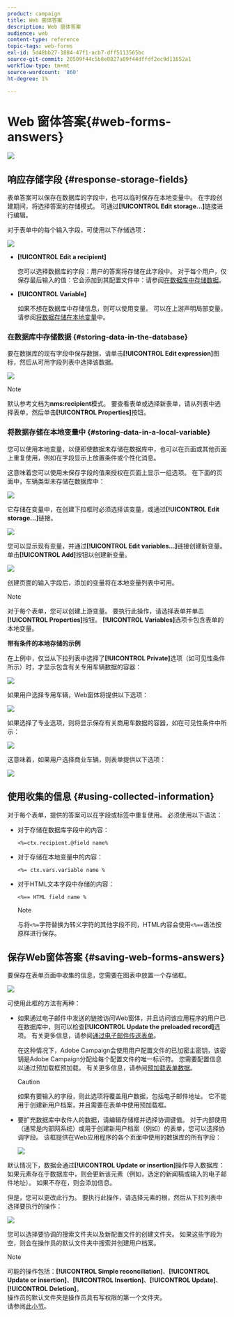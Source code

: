 ```yaml
---
product: campaign
title: Web 窗体答案
description: Web 窗体答案
audience: web
content-type: reference
topic-tags: web-forms
exl-id: 5d48bb27-1884-47f1-acb7-dff5113565bc
source-git-commit: 20509f44c5b8e0827a09f44dffdf2ec9d11652a1
workflow-type: tm+mt
source-wordcount: '860'
ht-degree: 1%

---
```


# Web 窗体答案{#web-forms-answers}

![](../../assets/common.svg)

## 响应存储字段 {#response-storage-fields}

表单答案可以保存在数据库的字段中，也可以临时保存在本地变量中。 在字段创建期间，将选择答案的存储模式。 可通过&#x200B;**[!UICONTROL Edit storage...]**&#x200B;链接进行编辑。

对于表单中的每个输入字段，可使用以下存储选项：

![](assets/s_ncs_admin_survey_select_storage.png)

* **[!UICONTROL Edit a recipient]**

   您可以选择数据库的字段：用户的答案将存储在此字段中。 对于每个用户，仅保存最后输入的值：它会添加到其配置文件中：请参阅[在数据库中存储数据](#storing-data-in-the-database)。

* **[!UICONTROL Variable]**

   如果不想在数据库中存储信息，则可以使用变量。 可以在上游声明局部变量。 请参阅[将数据存储在本地变量](#storing-data-in-a-local-variable)中。

### 在数据库中存储数据 {#storing-data-in-the-database}

要在数据库的现有字段中保存数据，请单击&#x200B;**[!UICONTROL Edit expression]**&#x200B;图标，然后从可用字段列表中选择该数据。

![](assets/s_ncs_admin_survey_storage_type1.png)

>[!NOTE]
>
>默认参考文档为&#x200B;**nms:recipient**&#x200B;模式。 要查看表单或选择新表单，请从列表中选择表单，然后单击&#x200B;**[!UICONTROL Properties]**&#x200B;按钮。

### 将数据存储在本地变量中 {#storing-data-in-a-local-variable}

您可以使用本地变量，以便即使数据未存储在数据库中，也可以在页面或其他页面上重复使用，例如在字段显示上放置条件或个性化消息。

这意味着您可以使用未保存字段的值来授权在页面上显示一组选项。 在下面的页面中，车辆类型未存储在数据库中：

![](assets/s_ncs_admin_survey_no_storage_variable.png)

它存储在变量中，在创建下拉框时必须选择该变量，或通过&#x200B;**[!UICONTROL Edit storage...]**&#x200B;链接。

![](assets/s_ncs_admin_survey_no_storage_variable2.png)

您可以显示现有变量，并通过&#x200B;**[!UICONTROL Edit variables...]**&#x200B;链接创建新变量。 单击&#x200B;**[!UICONTROL Add]**&#x200B;按钮以创建新变量。

![](assets/s_ncs_admin_survey_add_a_variable.png)

创建页面的输入字段后，添加的变量将在本地变量列表中可用。

>[!NOTE]
>
>对于每个表单，您可以创建上游变量。 要执行此操作，请选择表单并单击&#x200B;**[!UICONTROL Properties]**&#x200B;按钮。 **[!UICONTROL Variables]**&#x200B;选项卡包含表单的本地变量。

**带有条件的本地存储的示例**

在上例中，仅当从下拉列表中选择了&#x200B;**[!UICONTROL Private]**&#x200B;选项（如可见性条件所示）时，才显示包含有关专用车辆数据的容器：

![](assets/s_ncs_admin_survey_add_a_condition.png)

如果用户选择专用车辆，Web窗体将提供以下选项：

![](assets/s_ncs_admin_survey_no_storage_conda.png)

如果选择了专业选项，则将显示保存有关商用车数据的容器，如在可见性条件中所示：

![](assets/s_ncs_admin_survey_view_a_condition.png)

这意味着，如果用户选择商业车辆，则表单提供以下选项：

![](assets/s_ncs_admin_survey_no_storage_condb.png)

## 使用收集的信息 {#using-collected-information}

对于每个表单，提供的答案可以在字段或标签中重复使用。 必须使用以下语法：

* 对于存储在数据库字段中的内容：

   ```
   <%=ctx.recipient.@field name%
   ```

* 对于存储在本地变量中的内容：

   ```
   <%= ctx.vars.variable name %
   ```

* 对于HTML文本字段中存储的内容：

   ```
   <%== HTML field name %
   ```

   >[!NOTE]
   >
   >与将`<%=`字符替换为转义字符的其他字段不同，HTML内容会使用`<%==`语法按原样进行保存。

## 保存Web窗体答案 {#saving-web-forms-answers}

要保存在表单页面中收集的信息，您需要在图表中放置一个存储框。

![](assets/s_ncs_admin_survey_save_box.png)

可使用此框的方法有两种：

* 如果通过电子邮件中发送的链接访问Web窗体，并且访问该应用程序的用户已在数据库中，则可以检查&#x200B;**[!UICONTROL Update the preloaded record]**&#x200B;选项。 有关更多信息，请参阅[通过电子邮件传送表单](publishing-a-web-form.md#delivering-a-form-via-email)。

   在这种情况下，Adobe Campaign会使用用户配置文件的已加密主密钥，该密钥是Adobe Campaign分配给每个配置文件的唯一标识符。 您需要配置信息以通过预加载框预加载。 有关更多信息，请参阅[预加载表单数据](publishing-a-web-form.md#pre-loading-the-form-data)。

   >[!CAUTION]
   >
   >如果有要输入的字段，则此选项将覆盖用户数据，包括电子邮件地址。 它不能用于创建新用户档案，并且需要在表单中使用预加载框。

* 要扩充数据库中收件人的数据，请编辑存储框并选择协调键值。 对于内部使用（通常是内部网系统）或用于创建新用户档案（例如）的表单，您可以选择协调字段。 该框提供在Web应用程序的各个页面中使用的数据库的所有字段：

   ![](assets/s_ncs_admin_survey_save_box_edit.png)

默认情况下，数据会通过&#x200B;**[!UICONTROL Update or insertion]**&#x200B;操作导入数据库：如果元素存在于数据库中，则会更新该元素（例如，选定的新闻稿或输入的电子邮件地址）。 如果不存在，则会添加信息。

但是，您可以更改此行为。 要执行此操作，请选择元素的根，然后从下拉列表中选择要执行的操作：

![](assets/s_ncs_admin_survey_save_operation.png)

您可以选择要协调的搜索文件夹以及新配置文件的创建文件夹。 如果这些字段为空，则会在操作员的默认文件夹中搜索并创建用户档案。

>[!NOTE]
>
>可能的操作包括：**[!UICONTROL Simple reconciliation]**、**[!UICONTROL Update or insertion]**、**[!UICONTROL Insertion]**、**[!UICONTROL Update]**、**[!UICONTROL Deletion]**。\
>操作员的默认文件夹是操作员具有写权限的第一个文件夹。\
>请参阅[此小节](../../platform/using/access-management.md)。
